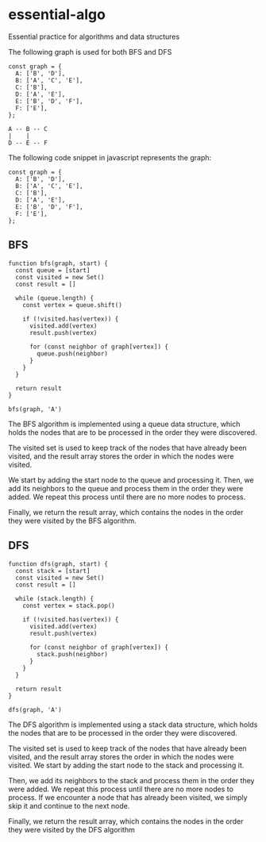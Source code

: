 # essential-algo
Essential practice for algorithms and data structures

The following graph is used for both BFS and DFS

```
const graph = {
  A: ['B', 'D'],
  B: ['A', 'C', 'E'],
  C: ['B'],
  D: ['A', 'E'],
  E: ['B', 'D', 'F'],
  F: ['E'],
};
```

```
A -- B -- C
|    |
D -- E -- F
```

The following code snippet in javascript represents the graph:
```
const graph = {
  A: ['B', 'D'],
  B: ['A', 'C', 'E'],
  C: ['B'],
  D: ['A', 'E'],
  E: ['B', 'D', 'F'],
  F: ['E'],
};
```

## BFS

```
function bfs(graph, start) {
  const queue = [start]
  const visited = new Set()
  const result = []

  while (queue.length) {
    const vertex = queue.shift()

    if (!visited.has(vertex)) {
      visited.add(vertex)
      result.push(vertex)

      for (const neighbor of graph[vertex]) {
        queue.push(neighbor)
      }
    }
  }

  return result
}

bfs(graph, 'A')
```

The BFS algorithm is implemented using a queue data structure, which holds the nodes that are to be processed in the order they were discovered.

The visited set is used to keep track of the nodes that have already been visited, and the result array stores the order in which the nodes were visited.

We start by adding the start node to the queue and processing it. Then, we add its neighbors to the queue and process them in the order they were added. We repeat this process until there are no more nodes to process.

Finally, we return the result array, which contains the nodes in the order they were visited by the BFS algorithm.

## DFS

```
function dfs(graph, start) {
  const stack = [start]
  const visited = new Set()
  const result = []

  while (stack.length) {
    const vertex = stack.pop()

    if (!visited.has(vertex)) {
      visited.add(vertex)
      result.push(vertex)

      for (const neighbor of graph[vertex]) {
        stack.push(neighbor)
      }
    }
  }

  return result
}

dfs(graph, 'A')
```

The DFS algorithm is implemented using a stack data structure, which holds the nodes that are to be processed in the order they were discovered.

The visited set is used to keep track of the nodes that have already been visited, and the result array stores the order in which the nodes were visited. We start by adding the start node to the stack and processing it.

Then, we add its neighbors to the stack and process them in the order they were added. We repeat this process until there are no more nodes to process. If we encounter a node that has already been visited, we simply skip it and continue to the next node.

Finally, we return the result array, which contains the nodes in the order they were visited by the DFS algorithm
